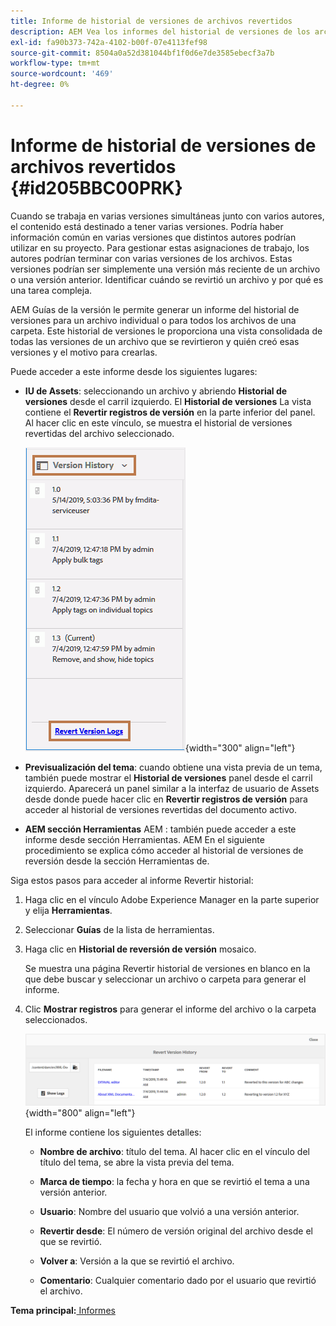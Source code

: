 ```yaml
---
title: Informe de historial de versiones de archivos revertidos
description: AEM Vea los informes del historial de versiones de los archivos revertidos en las Guías de. AEM Obtenga información sobre cómo acceder a los registros de versión de reversión desde la interfaz de usuario de Assets, la previsualización de temas y la selección de herramientas de.
exl-id: fa90b373-742a-4102-b00f-07e4113fef98
source-git-commit: 8504a0a52d381044bf1f0d6e7de3585ebecf3a7b
workflow-type: tm+mt
source-wordcount: '469'
ht-degree: 0%

---
```


# Informe de historial de versiones de archivos revertidos {#id205BBC00PRK}

Cuando se trabaja en varias versiones simultáneas junto con varios autores, el contenido está destinado a tener varias versiones. Podría haber información común en varias versiones que distintos autores podrían utilizar en su proyecto. Para gestionar estas asignaciones de trabajo, los autores podrían terminar con varias versiones de los archivos. Estas versiones podrían ser simplemente una versión más reciente de un archivo o una versión anterior. Identificar cuándo se revirtió un archivo y por qué es una tarea compleja.

AEM Guías de la versión le permite generar un informe del historial de versiones para un archivo individual o para todos los archivos de una carpeta. Este historial de versiones le proporciona una vista consolidada de todas las versiones de un archivo que se revirtieron y quién creó esas versiones y el motivo para crearlas.

Puede acceder a este informe desde los siguientes lugares:

- **IU de Assets**: seleccionando un archivo y abriendo **Historial de versiones** desde el carril izquierdo. El **Historial de versiones** La vista contiene el **Revertir registros de versión** en la parte inferior del panel. Al hacer clic en este vínculo, se muestra el historial de versiones revertidas del archivo seleccionado.

  ![](images/revert-log-from-assets-ui.png){width="300" align="left"}

- **Previsualización del tema**: cuando obtiene una vista previa de un tema, también puede mostrar el **Historial de versiones** panel desde el carril izquierdo. Aparecerá un panel similar a la interfaz de usuario de Assets desde donde puede hacer clic en **Revertir registros de versión** para acceder al historial de versiones revertidas del documento activo.

- **AEM sección Herramientas** AEM : también puede acceder a este informe desde sección Herramientas. AEM En el siguiente procedimiento se explica cómo acceder al historial de versiones de reversión desde la sección Herramientas de.


Siga estos pasos para acceder al informe Revertir historial:

1. Haga clic en el vínculo Adobe Experience Manager en la parte superior y elija **Herramientas**.

1. Seleccionar **Guías** de la lista de herramientas.

1. Haga clic en **Historial de reversión de versión** mosaico.

   Se muestra una página Revertir historial de versiones en blanco en la que debe buscar y seleccionar un archivo o carpeta para generar el informe.

1. Clic **Mostrar registros** para generar el informe del archivo o la carpeta seleccionados.

   ![](images/revert-version-history-report.png){width="800" align="left"}

   El informe contiene los siguientes detalles:

   - **Nombre de archivo**: título del tema. Al hacer clic en el vínculo del título del tema, se abre la vista previa del tema.

   - **Marca de tiempo**: la fecha y hora en que se revirtió el tema a una versión anterior.

   - **Usuario**: Nombre del usuario que volvió a una versión anterior.

   - **Revertir desde**: El número de versión original del archivo desde el que se revirtió.

   - **Volver a**: Versión a la que se revirtió el archivo.

   - **Comentario**: Cualquier comentario dado por el usuario que revirtió el archivo.


**Tema principal:**[ Informes](reports-intro.md)
